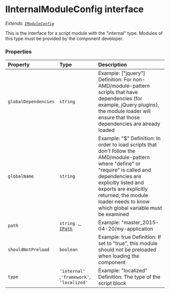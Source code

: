 # IInternalModuleConfig interface

_Extends: [`IModuleConfig`](imoduleconfig.md)_



 
This is the interface for a script module with the "internal" type. Modules of this type must be provided by the 
component developer. 





### Properties

| Property	   | Type	| Description|
|:-------------|:-------|:-----------|
|`globalDependencies`      | `string` | Example: ["jquery"]  Definition: For non-AMD/module-pattern scripts that have dependencies (for example, jQuery plugins), the module  loader will ensure that those dependencies are already loaded |
|`globalName`      | `string` | Example: "$"  Definition: In order to load scripts that don't follow the AMD/module-pattern where "define" or "require" is  called and dependencies are explicitly listed and exports are explicitly returned, the module loader needs to  know which global variable must be examined |
|`path`      | `string `,[` IPath`](ipath.md) | Example: "master_2015-04-20/my-application |
|`shouldNotPreload`      | `boolean` | Example: true  Definition: If set to "true", this module should not be preloaded when loading the component |
|`type`      | `'internal' `,` 'framework' `,` 'localized'` | Example: "localized"  Definition: The type of the script block |




